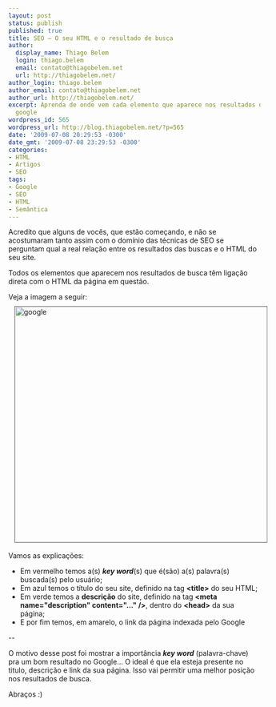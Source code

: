 ```yaml
---
layout: post
status: publish
published: true
title: SEO – O seu HTML e o resultado de busca
author:
  display_name: Thiago Belem
  login: thiago.belem
  email: contato@thiagobelem.net
  url: http://thiagobelem.net/
author_login: thiago.belem
author_email: contato@thiagobelem.net
author_url: http://thiagobelem.net/
excerpt: Aprenda de onde vem cada elemento que aparece nos resultados de busca do
  google
wordpress_id: 565
wordpress_url: http://blog.thiagobelem.net/?p=565
date: '2009-07-08 20:29:53 -0300'
date_gmt: '2009-07-08 23:29:53 -0300'
categories:
- HTML
- Artigos
- SEO
tags:
- Google
- SEO
- HTML
- Semântica
---
```

<p>Acredito que alguns de vocês, que estão começando, e não se acostumaram tanto assim com o domínio das técnicas de SEO se perguntam qual a real relação entre os resultados das buscas e o HTML do seu site.</p>
<p>Todos os elementos que aparecem nos resultados de busca têm ligação direta com o HTML da página em questão.</p>
<p>Veja a imagem a seguir:<br />
<a href="http://blog.thiagobelem.net/arquivos/2009/07/google.jpg"><img src="http://blog.thiagobelem.net/arquivos/2009/07/google.jpg" alt="google" title="google" width="600" height="471" class="aligncenter size-full wp-image-566" style="border: 1px solid gray; margin: 10px 0 0 12px" /></a><br />
<br />
Vamos as explicações:</p>
<ul>
<li>Em vermelho temos a(s) <strong><em>key word</em></strong>(s) que é(são) a(s) palavra(s) buscada(s) pelo usuário;</li>
<li>Em azul temos o título do seu site, definido na tag <strong>&lt;title&gt;</strong> do seu HTML;</li>
<li>Em verde temos a <strong>descrição</strong> do site, definido na tag <strong>&lt;meta name="description" content="..." /&gt;</strong>, dentro do <strong>&lt;head&gt;</strong> da sua página;</li>
<li>E por fim temos, em amarelo, o link da página indexada pelo Google</li>
</ul>
<p>--</p>
<p>O motivo desse post foi mostrar a importância <em><strong>key word</strong></em> (palavra-chave) pra um bom resultado no Google... O ideal é que ela esteja presente no titulo, descrição e link da sua página. Isso vai permitir uma melhor posição nos resultados de busca.</p>
<p>Abraços :)</p>
